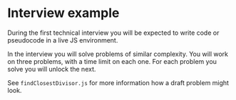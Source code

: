 # Interview example

During the first technical interview you will be expected to write code or pseudocode in a live JS environment. 

In the interview you will solve problems of similar complexity. You will work on three problems, with a time limit on each one. For each problem you solve you will unlock the next.

See `findClosestDivisor.js` for more information how a draft problem might look.
